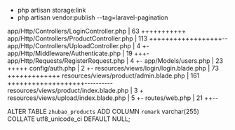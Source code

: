 * php artisan storage:link
* php artisan vendor:publish --tag=laravel-pagination

app/Http/Controllers/LoginController.php   |  63 +++++++++++
 app/Http/Controllers/ProductController.php | 113 ++++++++++++++++++--
 app/Http/Controllers/UploadController.php  |   4 +-
 app/Http/Middleware/Authenticate.php       |  19 +++-
 app/Http/Requests/RegisterRequest.php      |   4 +-
 app/Models/users.php                       |  23 +++++
 config/auth.php                            |   2 +-
 resources/views/login/login.blade.php      |  73 +++++++++++++
 resources/views/product/admin.blade.php    | 161 +++++++++++++++++++----------
 resources/views/product/index.blade.php    |   3 +
 resources/views/upload/index.blade.php     |   5 +-
 routes/web.php                             |  21 ++--


ALTER TABLE `zhubao_products`
ADD COLUMN `remark` varchar(255) COLLATE utf8_unicode_ci DEFAULT NULL;
